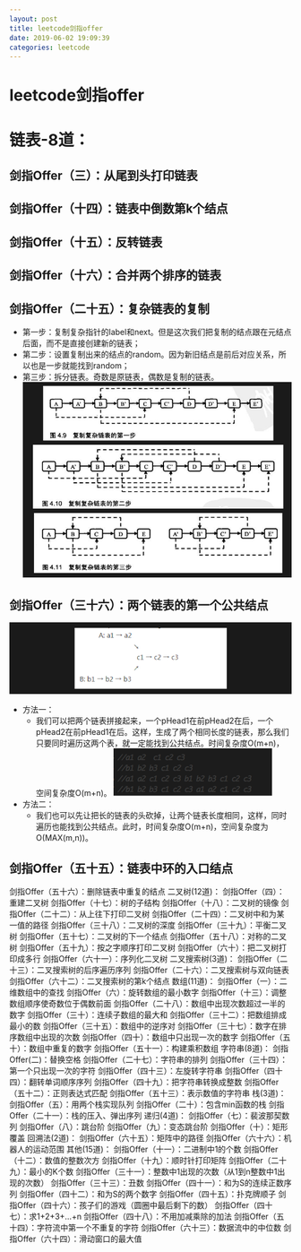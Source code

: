 ```yaml
--- 
layout: post 
title: leetcode剑指offer 
date: 2019-06-02 19:09:39 
categories: leetcode 
---
```

# leetcode剑指offer
# 链表-8道：
## 剑指Offer（三）：从尾到头打印链表
## 剑指Offer（十四）：链表中倒数第k个结点
## 剑指Offer（十五）：反转链表
## 剑指Offer（十六）：合并两个排序的链表
## 剑指Offer（二十五）：复杂链表的复制
* 第一步：复制复杂指针的label和next。但是这次我们把复制的结点跟在元结点后面，而不是直接创建新的链表；
* 第二步：设置复制出来的结点的random。因为新旧结点是前后对应关系，所以也是一步就能找到random；
* 第三步：拆分链表。奇数是原链表，偶数是复制的链表。
 ![](/images/20190602182910381_1897425017.png)
## 剑指Offer（三十六）：两个链表的第一个公共结点
![](/images/20190602183040563_1940658650.png)
* 方法一：
    * 我们可以把两个链表拼接起来，一个pHead1在前pHead2在后，一个pHead2在前pHead1在后。这样，生成了两个相同长度的链表，那么我们只要同时遍历这两个表，就一定能找到公共结点。时间复杂度O(m+n)，空间复杂度O(m+n)。
![](/images/20190602184139386_668299914.png)
* 方法二：
    * 我们也可以先让把长的链表的头砍掉，让两个链表长度相同，这样，同时遍历也能找到公共结点。此时，时间复杂度O(m+n)，空间复杂度为O(MAX(m,n))。

## 剑指Offer（五十五）：链表中环的入口结点

剑指Offer（五十六）：删除链表中重复的结点
二叉树(12道)：
剑指Offer（四）：重建二叉树
剑指Offer（十七）：树的子结构
剑指Offer（十八）：二叉树的镜像
剑指Offer（二十二）：从上往下打印二叉树
剑指Offer（二十四）：二叉树中和为某一值的路径
剑指Offer（三十八）：二叉树的深度
剑指Offer（三十九）：平衡二叉树
剑指Offer（五十七）：二叉树的下一个结点
剑指Offer（五十八）：对称的二叉树
剑指Offer（五十九）：按之字顺序打印二叉树
剑指Offer（六十）：把二叉树打印成多行
剑指Offer（六十一）：序列化二叉树
二叉搜索树(3道)：
剑指Offer（二十三）：二叉搜索树的后序遍历序列
剑指Offer（二十六）：二叉搜索树与双向链表
剑指Offer（六十二）：二叉搜索树的第k个结点
数组(11道)：
剑指Offer（一）：二维数组中的查找
剑指Offer（六）：旋转数组的最小数字
剑指Offer（十三）：调整数组顺序使奇数位于偶数前面
剑指Offer（二十八）：数组中出现次数超过一半的数字
剑指Offer（三十）：连续子数组的最大和
剑指Offer（三十二）：把数组排成最小的数
剑指Offer（三十五）：数组中的逆序对
剑指Offer（三十七）：数字在排序数组中出现的次数
剑指Offer（四十）：数组中只出现一次的数字
剑指Offer（五十）：数组中重复的数字
剑指Offer（五十一）：构建乘积数组
字符串(8道)：
剑指Offer(二)：替换空格
剑指Offer（二十七）：字符串的排列
剑指Offer（三十四）：第一个只出现一次的字符
剑指Offer（四十三）：左旋转字符串
剑指Offer（四十四）：翻转单词顺序序列
剑指Offer（四十九）：把字符串转换成整数
剑指Offer（五十二）：正则表达式匹配
剑指Offer（五十三）：表示数值的字符串
栈(3道)：
剑指Offer（五）：用两个栈实现队列
剑指Offer（二十）：包含min函数的栈
剑指Offer（二十一）：栈的压入、弹出序列
递归(4道)：
剑指Offer（七）：裴波那契数列
剑指Offer（八）：跳台阶
剑指Offer（九）：变态跳台阶
剑指Offer（十）：矩形覆盖
回溯法(2道)：
剑指Offer（六十五）：矩阵中的路径
剑指Offer（六十六）：机器人的运动范围
其他(15道)：
剑指Offer（十一）：二进制中1的个数
剑指Offer（十二）：数值的整数次方
剑指Offer（十九）：顺时针打印矩阵
剑指Offer（二十九）：最小的K个数
剑指Offer（三十一）：整数中1出现的次数（从1到n整数中1出现的次数）
剑指Offer（三十三）：丑数
剑指Offer（四十一）：和为S的连续正数序列
剑指Offer（四十二）：和为S的两个数字
剑指Offer（四十五）：扑克牌顺子
剑指Offer（四十六）：孩子们的游戏（圆圈中最后剩下的数）
剑指Offer（四十七）：求1+2+3+…+n
剑指Offer（四十八）：不用加减乘除的加法
剑指Offer（五十四）：字符流中第一个不重复的字符
剑指Offer（六十三）：数据流中的中位数
剑指Offer（六十四）：滑动窗口的最大值
